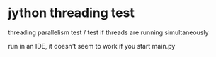 # jython threading test

threading parallelism test /
test if threads are running simultaneously

run in an IDE, it doesn't seem to work if you start main.py
